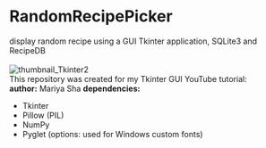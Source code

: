 # RandomRecipePicker
display random recipe using a GUI Tkinter application, SQLite3 and RecipeDB
<br>
<br>
![thumbnail_Tkinter2](https://user-images.githubusercontent.com/32107652/173861559-957d9c21-a436-4235-9eb9-8bc532a7eca4.png)
<br>
This repository was created for my Tkinter GUI YouTube tutorial:
<br>
<b>author:</b> Mariya Sha
<b> dependencies: </b>
<br>
- Tkinter
- Pillow (PIL)
- NumPy
- Pyglet (options: used for Windows custom fonts)
